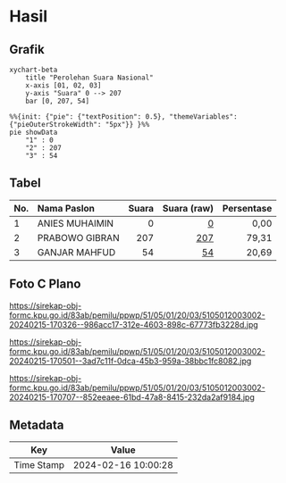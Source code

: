 # Hasil

## Grafik

```mermaid
xychart-beta
    title "Perolehan Suara Nasional"
    x-axis [01, 02, 03]
    y-axis "Suara" 0 --> 207
    bar [0, 207, 54]
```

```mermaid
%%{init: {"pie": {"textPosition": 0.5}, "themeVariables": {"pieOuterStrokeWidth": "5px"}} }%%
pie showData
    "1" : 0
    "2" : 207
    "3" : 54
```

## Tabel

| No. | Nama Paslon    | Suara | Suara (raw) | Persentase |
|:--- |:-------------- | -----:| -----------:| ----------:|
| 1   | ANIES MUHAIMIN | 0     | [0][p-1]    | 0,00       |
| 2   | PRABOWO GIBRAN | 207   | [207][p-2]  | 79,31      |
| 3   | GANJAR MAHFUD  | 54    | [54][p-3]   | 20,69      |


[p-1]: https://github.com/gigit-pemilu/pemilu-2024/blob/main/pilpres/hitung-suara/sub/51-bali/sub/05-klungkung/sub/01-nusa-penida/sub/2003-klumpu/sub/002-tps/sub/paslon-1.txt
[p-2]: https://github.com/gigit-pemilu/pemilu-2024/blob/main/pilpres/hitung-suara/sub/51-bali/sub/05-klungkung/sub/01-nusa-penida/sub/2003-klumpu/sub/002-tps/sub/paslon-2.txt
[p-3]: https://github.com/gigit-pemilu/pemilu-2024/blob/main/pilpres/hitung-suara/sub/51-bali/sub/05-klungkung/sub/01-nusa-penida/sub/2003-klumpu/sub/002-tps/sub/paslon-3.txt

## Foto C Plano

https://sirekap-obj-formc.kpu.go.id/83ab/pemilu/ppwp/51/05/01/20/03/5105012003002-20240215-170326--986acc17-312e-4603-898c-67773fb3228d.jpg

https://sirekap-obj-formc.kpu.go.id/83ab/pemilu/ppwp/51/05/01/20/03/5105012003002-20240215-170501--3ad7c11f-0dca-45b3-959a-38bbc1fc8082.jpg

https://sirekap-obj-formc.kpu.go.id/83ab/pemilu/ppwp/51/05/01/20/03/5105012003002-20240215-170707--852eeaee-61bd-47a8-8415-232da2af9184.jpg


## Metadata

| Key        | Value               |
| ---------- | ------------------- |
| Time Stamp | 2024-02-16 10:00:28 |



